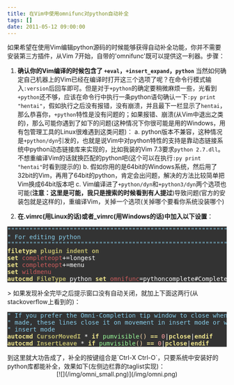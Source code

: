 ```yaml
---
title: 在Vim中使用omnifunc对python自动补全
tags: []
date: 2011-05-12 09:00:00
---
```


如果希望在使用Vim编辑python源码的时候能够获得自动补全功能，你并不需要安装第三方插件，从Vim 7开始，自带的'omnifunc'既可以提供这一利器。步骤：

1.  **确认你的Vim编译的时候包含了 `+eval`，`+insert_expand`，`python`**
当然如何确定自己机器上的Vim已经在编译时打开这三个选项了呢？在命令行模式输入`:version`后回车即可。但是对于`+python`的确定要稍微麻烦一些，光看到`+python`还不够，应该在命令行中执行一条python语句确认一下`:py print "hentai"`，假如执行之后没有报错，没有崩溃，并且最下一栏显示了`hentai`，那么恭喜你，`+python`特性是没有问题的；如果报错、崩溃(从Vim中退出之类的)，那么可能你遇到了如下的问题(这种情况下你很可能是用的Windows，用有包管理工具的Linux很难遇到这类问题)：
a.  python版本不兼容，这种情况是`+python/dyn`引发的，也就是说Vim中对python特性的支持是靠动态链接系统中python动态链接库来实现的，比如我装的Vim 7.3要求`python 2.7.dll`。不想重编译Vim的话就换匹配的python吧(这个可以在执行`:py print "hentai"`时看到提示的)
b.  假如你用的是64bit的Windows系统，然后用了32bit的Vim，再用了64bit的python，肯定会出问题，解决的方法比较简单把Vim换成64bit版本吧
c.  Vim编译进了`+python/dyn`和`+python3/dyn`两个选项也可能(**注意：这里是可能，我只是搜索的时候看到有人提过**)导致问题(官方的安装包就是这样的)，重编译Vim，关掉一个选项(关掉哪个要看你系统没装哪个)

2.  **在.vimrc(用Linux的话)或者_vimrc(用Windows的话)中加入以下设置**：

<div><span class="Apple-style-span" style="color: white; font-family: monospace;"></span>
<pre style="background-color: #333333; color: white; font-family: monospace;"><span class="Comment" style="color: skyblue;">""""""""""""""""""""""""""""""""""""""""""""""""""""""""""""""""""""""""""""""""</span>
<span class="Comment" style="color: skyblue;">" For editing python</span>
<span class="Comment" style="color: skyblue;">""""""""""""""""""""""""""""""""""""""""""""""""""""""""""""""""""""""""""""""""</span>
<span class="Statement" style="color: khaki; font-weight: bold;">filetype</span> <span class="Type" style="color: darkkhaki; font-weight: bold;">plugin</span> <span class="Type" style="color: darkkhaki; font-weight: bold;">indent</span> <span class="Type" style="color: darkkhaki; font-weight: bold;">on</span>
<span class="Statement" style="color: khaki; font-weight: bold;">set</span> <span class="PreProc" style="color: indianred;">completeopt</span>+=longest
<span class="Statement" style="color: khaki; font-weight: bold;">set</span> <span class="PreProc" style="color: indianred;">completeopt</span>+=menu
<span class="Statement" style="color: khaki; font-weight: bold;">set</span> <span class="PreProc" style="color: indianred;">wildmenu</span>
<span class="Statement" style="color: khaki; font-weight: bold;">autocmd</span> <span class="Type" style="color: darkkhaki; font-weight: bold;">FileType</span> python <span class="Statement" style="color: khaki; font-weight: bold;">set</span> <span class="PreProc" style="color: indianred;">omnifunc</span>=pythoncomplete#Complete</pre></div><div>> 如果发现补全完毕之后提示窗口没有自动关闭，就加上下面这两行(从stackoverflow上看到的)：
<div style="background-color: #333333; color: white; font-family: monospace;"><pre style="background-color: #333333; color: white; font-family: monospace;"><span class="Comment" style="color: skyblue;">" If you prefer the Omni-Completion tip window to close when a selection is</span>
<span class="Comment" style="color: skyblue;">" made, these lines close it on movement in insert mode or when leaving</span>
<span class="Comment" style="color: skyblue;">" insert mode</span>
<span class="Statement" style="color: khaki; font-weight: bold;">autocmd</span> <span class="Type" style="color: darkkhaki; font-weight: bold;">CursorMovedI</span> * <span class="Statement" style="color: khaki; font-weight: bold;">if</span> <span class="Identifier" style="color: palegreen;">pumvisible</span><span class="Special" style="color: navajowhite;">()</span> <span class="Statement" style="color: khaki; font-weight: bold;">==</span> <span class="Constant" style="color: #ffa0a0;">0</span>|<span class="Statement" style="color: khaki; font-weight: bold;">pclose</span>|<span class="Statement" style="color: khaki; font-weight: bold;">endif</span>
<span class="Statement" style="color: khaki; font-weight: bold;">autocmd</span> <span class="Type" style="color: darkkhaki; font-weight: bold;">InsertLeave</span> * <span class="Statement" style="color: khaki; font-weight: bold;">if</span> <span class="Identifier" style="color: palegreen;">pumvisible</span><span class="Special" style="color: navajowhite;">()</span> <span class="Statement" style="color: khaki; font-weight: bold;">==</span> <span class="Constant" style="color: #ffa0a0;">0</span>|<span class="Statement" style="color: khaki; font-weight: bold;">pclose</span>|<span class="Statement" style="color: khaki; font-weight: bold;">endif</span>
</pre></div></div>到这里就大功告成了，补全的按键组合是`Ctrl-X Ctrl-O`，只要系统中安装好的python库都能补全，效果如下(左侧边栏靠的taglist实现)：
<div class="separator" style="clear: both; text-align: center;">[![](/img/omni_small.png)](/img/omni.png)</div>
